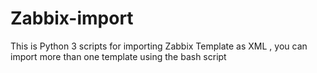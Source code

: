 # Zabbix-import
This is Python 3 scripts for importing Zabbix Template as XML , you can import more than one template using the bash script 
